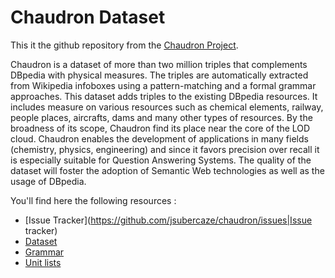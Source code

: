 # Chaudron Dataset

This it the github repository from the [Chaudron Project](http://w3id.org/chaudron/). 

Chaudron is a dataset of more than two million triples that complements DBpedia with physical measures. The triples are automatically extracted from Wikipedia infoboxes using a pattern-matching and a formal grammar approaches. This dataset adds triples to the existing DBpedia resources. It includes measure on various resources such as chemical elements, railway, people places, aircrafts, dams and many other types of resources. By the broadness of its scope, Chaudron find its place near the core of the LOD cloud. Chaudron enables the development of applications in many fields (chemistry, physics, engineering) and since it favors precision over recall it is especially suitable for Question Answering Systems. The quality of the dataset will foster the adoption of Semantic Web technologies as well as the usage of DBpedia.

You'll find here the following resources :
* [Issue Tracker](https://github.com/jsubercaze/chaudron/issues|Issue tracker)
* [Dataset](https://github.com/jsubercaze/chaudron/tree/master/data)
* [Grammar](https://github.com/jsubercaze/chaudron/tree/master/units)
* [Unit lists](https://github.com/jsubercaze/chaudron/tree/master/units)


